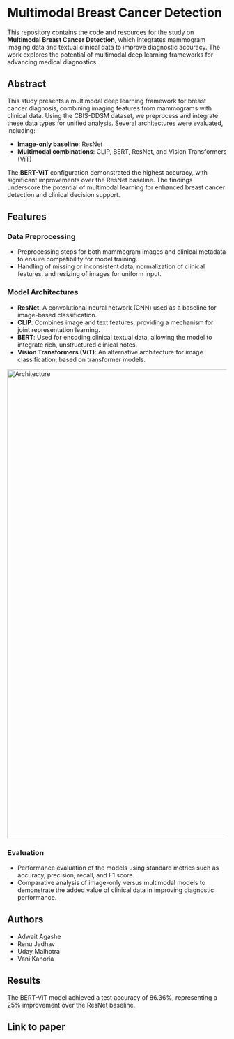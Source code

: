 # Multimodal Breast Cancer Detection

This repository contains the code and resources for the study on **Multimodal Breast Cancer Detection**, which integrates mammogram imaging data and textual clinical data to improve diagnostic accuracy. The work explores the potential of multimodal deep learning frameworks for advancing medical diagnostics.

## Abstract

This study presents a multimodal deep learning framework for breast cancer diagnosis, combining imaging features from mammograms with clinical data. Using the CBIS-DDSM dataset, we preprocess and integrate these data types for unified analysis. Several architectures were evaluated, including:

- **Image-only baseline**: ResNet
- **Multimodal combinations**: CLIP, BERT, ResNet, and Vision Transformers (ViT)

The **BERT-ViT** configuration demonstrated the highest accuracy, with significant improvements over the ResNet baseline. The findings underscore the potential of multimodal learning for enhanced breast cancer detection and clinical decision support.

## Features

### Data Preprocessing
- Preprocessing steps for both mammogram images and clinical metadata to ensure compatibility for model training.
- Handling of missing or inconsistent data, normalization of clinical features, and resizing of images for uniform input.

### Model Architectures
- **ResNet**: A convolutional neural network (CNN) used as a baseline for image-based classification.
- **CLIP**: Combines image and text features, providing a mechanism for joint representation learning.
- **BERT**: Used for encoding clinical textual data, allowing the model to integrate rich, unstructured clinical notes.
- **Vision Transformers (ViT)**: An alternative architecture for image classification, based on transformer models.

<img width="1073" alt="Architecture" src="https://github.com/user-attachments/assets/cc6be5c0-4958-481d-8724-8f4b7af879e1" />

### Evaluation
- Performance evaluation of the models using standard metrics such as accuracy, precision, recall, and F1 score.
- Comparative analysis of image-only versus multimodal models to demonstrate the added value of clinical data in improving diagnostic performance.

## Authors

- Adwait Agashe  
- Renu Jadhav  
- Uday Malhotra  
- Vani Kanoria

## Results
The BERT-ViT model achieved a test accuracy of 86.36%, representing a 25% improvement over the ResNet baseline.

## Link to paper

